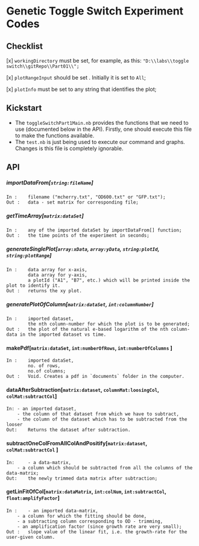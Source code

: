 # Genetic Toggle Switch Experiment Codes

## Checklist
[x] `workingDirectory` must be set, for example, as this:
`"D:\\labs\\toggle switch\\gitRepo\\Part01\\";`

[x] `plotRangeInput` should be set . Initially it is set to `All`;

[x] `plotInfo` must be set to any string that identifies the plot;

## Kickstart
- The `toggleSwitchPart1Main.nb` provides the functions that we need to use (documented below in the API). Firstly,  one should execute this file to make the functions available. 
- The `test.nb` is just being used to execute our command and graphs. Changes is this file is completely ignorable. 


## API
##### importDataFrom[`string:fileName`]
	In :    filename ("mcherry.txt", "OD600.txt" or "GFP.txt");
	Out :   data - set matrix for corresponding file;

##### getTimeArray[`matrix:dataSet`]
    In :    any of the imported dataSet by importDataFrom[] function;
	Out :   the time points of the experiment in seconds;	

##### generateSinglePlot[`array:xData`, `array:yData`, `string:plotId`, `string:plotRange`]
	In :    data array for x-axis, 
	        data array for y-axis,
	        a plotId ("A1", "B7", etc.) which will be printed inside the plot to identify it.
	Out :   returns the xy plot. 

##### generatePlotOfColumn[`matrix:dataSet`, `int:columnNumber`]
	In :    imported dataset, 
	        the nth column-number for which the plot is to be generated;
	Out :   the plot of the natural e-based logarithm of the nth column-data in the imported dataset vs time.
	
#### makePdf[`matrix:dataSet`, `int:numberOfRows`, `int:numberOfColumns` ]
    In :    imported dataSet, 
            no. of rows, 
            no.of columns;
	Out :   Void. Creates a pdf in `documents` folder in the computer.
    
#### dataAfterSubtraction[`matrix:dataset`, `columnMat:loosingCol`, `colMat:subtractCol`]

	In:	- an imported dataset, 
		- the column of that dataset from which we have to subtract, 
		- the column of the dataset which has to be subtracted from the looser
	Out:	Returns the dataset after subtraction.  




#### subtractOneColFromAllColAndPositify[`matrix:dataset`, `colMat:subtractCol`  ]
	In: 	- a data-matrix, 
		- a column which should be subtracted from all the columns of the data-matrix;
	Out: 	the newly trimmed data matrix after subtraction;



#### getLinFitOfCol[`matrix:dataMatrix`, `int:colNum`, `int:subtractCol`, `float:amplifyFactor`]

	In : 	- an imported data-matrix, 
		- a column for which the fitting should be done, 
		- a subtracting column corresponding to OD - trimming, 
		- an amplification factor (since growth rate are very small);
 	Out :	slope value of the linear fit, i.e. the growth-rate for the user-given column.

